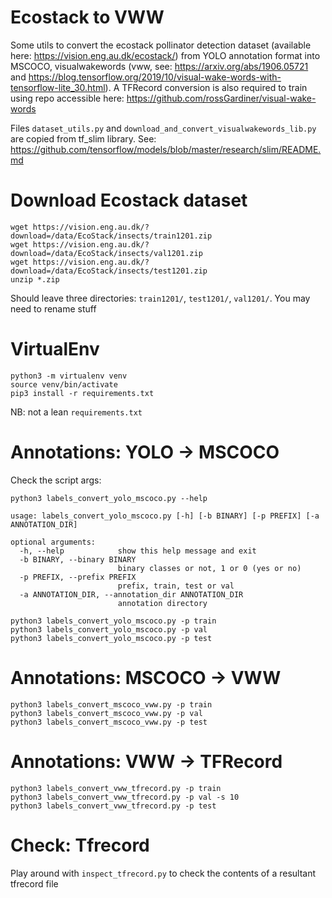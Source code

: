 # Ecostack to VWW

Some utils to convert the ecostack pollinator detection dataset (available here: https://vision.eng.au.dk/ecostack/) from YOLO annotation format into MSCOCO, visualwakewords (vww, see: https://arxiv.org/abs/1906.05721 and https://blog.tensorflow.org/2019/10/visual-wake-words-with-tensorflow-lite_30.html). A TFRecord conversion is also required to train using repo accessible here: https://github.com/rossGardiner/visual-wake-words 

Files `dataset_utils.py` and `download_and_convert_visualwakewords_lib.py` are copied from tf_slim library. See: https://github.com/tensorflow/models/blob/master/research/slim/README.md


# Download Ecostack dataset 

```console 
wget https://vision.eng.au.dk/?download=/data/EcoStack/insects/train1201.zip
wget https://vision.eng.au.dk/?download=/data/EcoStack/insects/val1201.zip
wget https://vision.eng.au.dk/?download=/data/EcoStack/insects/test1201.zip
unzip *.zip 
```

Should leave three directories: `train1201/`, `test1201/`, `val1201/`. You may need to rename stuff

# VirtualEnv

```
python3 -m virtualenv venv
source venv/bin/activate
pip3 install -r requirements.txt
```
NB: not a lean `requirements.txt` 

# Annotations: YOLO -> MSCOCO
Check the script args:
```
python3 labels_convert_yolo_mscoco.py --help

usage: labels_convert_yolo_mscoco.py [-h] [-b BINARY] [-p PREFIX] [-a ANNOTATION_DIR]

optional arguments:
  -h, --help            show this help message and exit
  -b BINARY, --binary BINARY
                        binary classes or not, 1 or 0 (yes or no)
  -p PREFIX, --prefix PREFIX
                        prefix, train, test or val
  -a ANNOTATION_DIR, --annotation_dir ANNOTATION_DIR
                        annotation directory
```
```
python3 labels_convert_yolo_mscoco.py -p train
python3 labels_convert_yolo_mscoco.py -p val
python3 labels_convert_yolo_mscoco.py -p test
```

# Annotations: MSCOCO -> VWW
```
python3 labels_convert_mscoco_vww.py -p train
python3 labels_convert_mscoco_vww.py -p val
python3 labels_convert_mscoco_vww.py -p test
```
# Annotations: VWW -> TFRecord
```
python3 labels_convert_vww_tfrecord.py -p train
python3 labels_convert_vww_tfrecord.py -p val -s 10
python3 labels_convert_vww_tfrecord.py -p test
```

# Check: Tfrecord
Play around with `inspect_tfrecord.py` to check the contents of a resultant tfrecord file